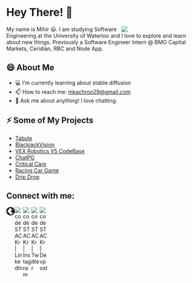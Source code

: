 # Hey There! 👋</h2>

<img align='right' src='https://user-images.githubusercontent.com/5713670/87202985-820dcb80-c2b6-11ea-9f56-7ec461c497c3.gif' width='200"'>

My name is Mihir 😃. I am studying Software Engineering at the University of Waterloo and I love to explore and learn about new things. Previously a Software Engineer Intern @ BMO Capital Markets, Ceridian, RBC and Node App.

## 😄 About Me
* 💻 I’m currently learning about stable diffusion
* 📫 How to reach me: mkachroo29@gmail.com
* 💬 Ask me about anything! I love chatting.

## ⚡ Some of My Projects
- [Tabule](https://devpost.com/software/tabula-z95t0u)
- [BlackjackVision](https://github.com/mihirKachroo/BlackjackVision)
- [VEX Robotics V5 CodeBase](https://github.com/mihirKachroo/tipping-point-A)
- [ChatPG](https://github.com/mihirKachroo/ChatPG)
- [Critical Care](https://github.com/Team-Crushing-It/critical_care)
- [Racing Car Game](https://github.com/mihirKachroo/Racing-Car-Game)
- [Drip Drop](https://github.com/Team-Crushing-It/dripdrop)

<!---
![Mihir's github stats](https://github-readme-stats.vercel.app/api?username=mihirKachroo&hide=["issues"]&show_icons=true)
-->


## Connect with me:

[<img align="left" alt="codeSTACKr.com" width="22px" src="https://raw.githubusercontent.com/iconic/open-iconic/master/svg/globe.svg" />][website]
[<img align="left" alt="codeSTACKr | LinkedIn" width="22px" src="https://cdn.jsdelivr.net/npm/simple-icons@v3/icons/linkedin.svg" />][linkedin]
[<img align="left" alt="codeSTACKr | Instagram" width="22px" src="https://cdn.jsdelivr.net/npm/simple-icons@v3/icons/instagram.svg" />][instagram]
[<img align="left" alt="codeSTACKr | Twitter" width="22px" src="https://cdn.jsdelivr.net/npm/simple-icons@v3/icons/twitter.svg" />][twitter]
[<img align="left" alt="codeSTACKr | Devpost" width="22px" src="https://cdn.jsdelivr.net/npm/simple-icons@3.4.1/icons/dailymotion.svg" />][devpost]

[website]: https://mihir-kachroo.netlify.app
[instagram]: https://instagram.com/mihirk29
[twitter]: https://twitter.com/KachrooMihir
[linkedin]: https://linkedin.com/in/mihir-kachroo
[facebook]: https://www.facebook.com/mihir.kachroo
[devpost]: https://devpost.com/mkachroo29?ref_content=user-portfolio&ref_feature=portfolio&ref_medium=global-nav
